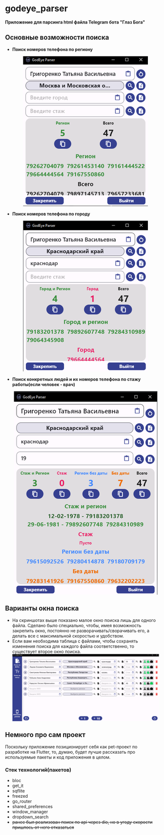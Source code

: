 # godeye_parser

**Приложение для парсинга html файла Telegram бота "Глаз Бога"**

## Основные возможности поиска
- **Поиск номеров телефона по региону**

  <p align="center">
      <img src="images/region.png" alt="Поиск по региону"/>
  </p>
- **Поиск номеров телефона по городу**

  <p align="center">
    <img src="images/city.png" alt="Поиск по городу"/>
  </p>
- **Поиск конкретных людей и их номеров телефона по стажу работы(если человек - врач)**

  <p align="center">
    <img src="images/experience.png" alt="Поиск по стажу"/>
  </p>

## Варианты окна поиска
- На скриншотах выше показано малое окно поиска лишь для одного файла. Сделано было специально, чтобы, имея возможность закрепить окно, постоянно не разворачивать/сворачивать его, а делать все с максимальной скоростью и удобством.
- Если вам необходима таблица с файлами, чтобы сохранять изменения поиска для каждого файла соответственно, то существует второе окно поиска.  
![Большое окно](images/fullSearch.png)

## Немного про сам проект  
Поскольку приложение позиционирует себя как pet-проект по разработке на Flutter, то, думаю, будет лучше рассказать про используемые пакеты и код приложения в целом.

### Стек технологий(пакетов)
- bloc
- get_it
- sqflite
- freezed
- go_router
- shared_preferences
- window_manager
- dropdown_search
- ~~ранее был реализован поиск по api через dio, но в угоду скорости пришлось от него отказаться~~